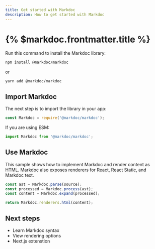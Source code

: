 ```yaml
---
title: Get started with Markdoc
description: How to get started with Markdoc
---
```


# {% $markdoc.frontmatter.title %}

Run this command to install the Markdoc library:

```bash
npm install @markdoc/markdoc
```

or

```
yarn add @markdoc/markdoc
```

## Import Markdoc

The next step is to import the library in your app:

```js
const Markdoc = require('@markdoc/markdoc');
```

If you are using ESM:

```js
import Markdoc from '@markdoc/markdoc';
```

## Use Markdoc

This sample shows how to implement Markdoc and render content as HTML. Markdoc also exposes renderers for React, React Static, and Markdoc text.

```js
const ast = Markdoc.parse(source);
const processed = Markdoc.process(ast);
const content = Markdoc.expand(processed);

return Markdoc.renderers.html(content);
```

## Next steps

- Learn Markdoc syntax
- View rendering options
- Next.js extenstion
